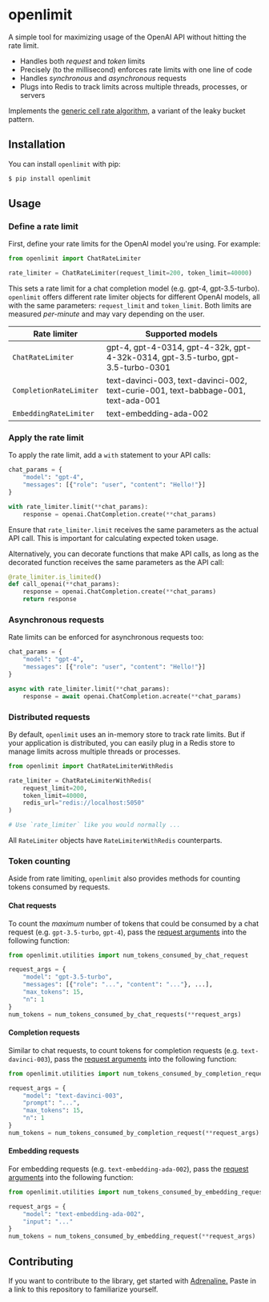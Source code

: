 # openlimit

A simple tool for maximizing usage of the OpenAI API without hitting the rate limit.

- Handles both _request_ and _token_ limits
- Precisely (to the millisecond) enforces rate limits with one line of code
- Handles _synchronous_ and _asynchronous_ requests
- Plugs into Redis to track limits across multiple threads, processes, or servers

Implements the [generic cell rate algorithm,](https://en.wikipedia.org/wiki/Generic_cell_rate_algorithm) a variant of the leaky bucket pattern.

## Installation

You can install `openlimit` with pip:

```bash
$ pip install openlimit
```

## Usage

### Define a rate limit

First, define your rate limits for the OpenAI model you're using. For example:

```python
from openlimit import ChatRateLimiter

rate_limiter = ChatRateLimiter(request_limit=200, token_limit=40000)
```

This sets a rate limit for a chat completion model (e.g. gpt-4, gpt-3.5-turbo). `openlimit` offers different rate limiter objects for different OpenAI models, all with the same parameters: `request_limit` and `token_limit`. Both limits are measured _per-minute_ and may vary depending on the user.

| Rate limiter            | Supported models                                                                   |
| ----------------------- | ---------------------------------------------------------------------------------- |
| `ChatRateLimiter`       | gpt-4, gpt-4-0314, gpt-4-32k, gpt-4-32k-0314, gpt-3.5-turbo, gpt-3.5-turbo-0301    |
| `CompletionRateLimiter` | text-davinci-003, text-davinci-002, text-curie-001, text-babbage-001, text-ada-001 |
| `EmbeddingRateLimiter`  | text-embedding-ada-002                                                             |

### Apply the rate limit

To apply the rate limit, add a `with` statement to your API calls:

```python
chat_params = {
    "model": "gpt-4",
    "messages": [{"role": "user", "content": "Hello!"}]
}

with rate_limiter.limit(**chat_params):
    response = openai.ChatCompletion.create(**chat_params)
```

Ensure that `rate_limiter.limit` receives the same parameters as the actual API call. This is important for calculating expected token usage.

Alternatively, you can decorate functions that make API calls, as long as the decorated function receives the same parameters as the API call:

```python
@rate_limiter.is_limited()
def call_openai(**chat_params):
    response = openai.ChatCompletion.create(**chat_params)
    return response
```

### Asynchronous requests

Rate limits can be enforced for asynchronous requests too:

```python
chat_params = {
    "model": "gpt-4",
    "messages": [{"role": "user", "content": "Hello!"}]
}

async with rate_limiter.limit(**chat_params):
    response = await openai.ChatCompletion.acreate(**chat_params)
```

### Distributed requests

By default, `openlimit` uses an in-memory store to track rate limits. But if your application is distributed, you can easily plug in a Redis store to manage limits across multiple threads or processes.

```python
from openlimit import ChatRateLimiterWithRedis

rate_limiter = ChatRateLimiterWithRedis(
    request_limit=200,
    token_limit=40000,
    redis_url="redis://localhost:5050"
)

# Use `rate_limiter` like you would normally ...
```

All `RateLimiter` objects have `RateLimiterWithRedis` counterparts.

### Token counting

Aside from rate limiting, `openlimit` also provides methods for counting tokens consumed by requests.

#### Chat requests

To count the _maximum_ number of tokens that could be consumed by a chat request (e.g. `gpt-3.5-turbo`, `gpt-4`), pass the [request arguments](https://platform.openai.com/docs/api-reference/chat/create) into the following function:

```python
from openlimit.utilities import num_tokens_consumed_by_chat_request

request_args = {
    "model": "gpt-3.5-turbo",
    "messages": [{"role": "...", "content": "..."}, ...],
    "max_tokens": 15,
    "n": 1
}
num_tokens = num_tokens_consumed_by_chat_requests(**request_args)
```

#### Completion requests

Similar to chat requests, to count tokens for completion requests (e.g. `text-davinci-003`), pass the [request arguments](https://platform.openai.com/docs/api-reference/completions/create) into the following function:

```python
from openlimit.utilities import num_tokens_consumed_by_completion_request

request_args = {
    "model": "text-davinci-003",
    "prompt": "...",
    "max_tokens": 15,
    "n": 1
}
num_tokens = num_tokens_consumed_by_completion_request(**request_args)
```

#### Embedding requests

For embedding requests (e.g. `text-embedding-ada-002`), pass the [request arguments](https://platform.openai.com/docs/api-reference/embeddings/create) into the following function:

```python
from openlimit.utilities import num_tokens_consumed_by_embedding_request

request_args = {
    "model": "text-embedding-ada-002",
    "input": "..."
}
num_tokens = num_tokens_consumed_by_embedding_request(**request_args)
```

## Contributing

If you want to contribute to the library, get started with [Adrenaline.](https://useadrenaline.com/) Paste in a link to this repository to familiarize yourself.
